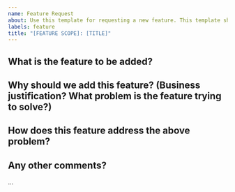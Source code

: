```yaml
---
name: Feature Request
about: Use this template for requesting a new feature. This template should be used to request a new feature or functionality that does not currently exist in the application.
labels: feature
title: "[FEATURE SCOPE]: [TITLE]"
---
```


## What is the feature to be added?

## Why should we add this feature? (Business justification? What problem is the feature trying to solve?)

## How does this feature address the above problem?

## Any other comments?

...

